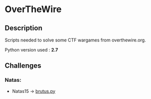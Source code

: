 # OverTheWire
## Description

Scripts needed to solve some CTF wargames from overthewire.org.

Python version used : **2.7**

## Challenges 

### Natas:
* Natas15 -> [brutus.py](https://github.com/Foryah/overthewire/blob/master/natas/brutus.py)
